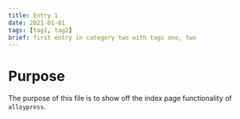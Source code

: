 ```yaml
---
title: Entry 1
date: 2021-01-01
tags: [tag1, tag2]
brief: first entry in category two with tags one, two
---
```


# Purpose

The purpose of this file is to show off the index page functionality of `alloypress`.
